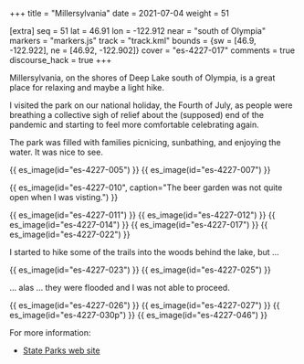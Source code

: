 +++
title = "Millersylvania"
date = 2021-07-04
weight = 51

[extra]
seq = 51
lat = 46.91
lon = -122.912
near = "south of Olympia"
markers = "markers.js"
track = "track.kml"
bounds = {sw = [46.9, -122.922], ne = [46.92, -122.902]}
cover = "es-4227-017"
comments = true
discourse_hack = true
+++

Millersylvania, on the shores of Deep Lake south of Olympia, is a great place for relaxing and maybe a light hike.

<!-- more -->

I visited the park on our national holiday, the Fourth of July, as people were breathing a collective sigh of relief about the (supposed) end of the pandemic and starting to feel more comfortable celebrating again.

The park was filled with families picnicing, sunbathing, and enjoying the water. It was nice to see.


{{ es_image(id="es-4227-005") }}
{{ es_image(id="es-4227-007") }}

{{ es_image(id="es-4227-010", caption="The beer garden was not quite open when I was visting.") }}

{{ es_image(id="es-4227-011") }}
{{ es_image(id="es-4227-012") }}
{{ es_image(id="es-4227-014") }}
{{ es_image(id="es-4227-017") }}
{{ es_image(id="es-4227-022") }}

I started to hike some of the trails into the woods behind the lake, but …

{{ es_image(id="es-4227-023") }}
{{ es_image(id="es-4227-025") }}

… alas … they were flooded and I was not able to proceed.

{{ es_image(id="es-4227-026") }}
{{ es_image(id="es-4227-027") }}
{{ es_image(id="es-4227-030p") }}
{{ es_image(id="es-4227-046") }}

For more information:

* [State Parks web site](https://parks.state.wa.us/546/Millersylvania)
